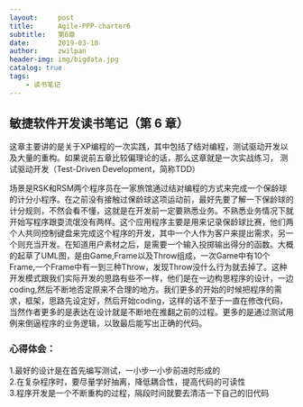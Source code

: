 ```yaml
---
layout:     post
title:      Agile-PPP-charter6
subtitle:   第6章
date:       2019-03-10
author:     zwilpan
header-img: img/bigdata.jpg
catalog: true
tags:
    - 读书笔记
---
```



## 敏捷软件开发读书笔记（第 6 章）

这章主要讲的是关于XP编程的一次实践，其中包括了结对编程，测试驱动开发以及大量的重构。如果说前五章比较偏理论的话，那么这章就是一次实战练习， 测试驱动开发（Test-Driven Development，简称TDD）  

场景是RSK和RSM两个程序员在一家旅馆通过结对编程的方式来完成一个保龄球的计分小程序。在之前没有接触过保龄球这项运动前，最好先要了解一下保龄球的计分规则，不然会看不懂，这就是在开发前一定要熟悉业务。不熟悉业务情况下就开始写程序跟耍流氓没有两样。这个应用程序主要是用来记录保龄球比赛，他们两个人共同控制键盘来完成这个程序的开发，其中一个人作为客户来提出需求，另一个则充当开发。在知道用户素材之后，是需要一个输入投掷输出得分的函数。大概的起草了UML图，是由Game,Frame以及Throw组成，一次Game中有10个Frame,一个Frame中有一到三种Throw，发现Throw没什么行为就去掉了。这种开发模式跟我们实际开发的思路有些不一样，他们是在一边构思程序的设计，一边coding,然后不断地否定原来不合理的地方。我们更多的开始的时候把程序的需求，框架，思路先设定好，然后开始coding，这样的话不至于一直在修改代码，当然作者更多的是表达在设计就是不断地在推翻之前的过程。更多的是通过测试用例来倒逼程序的业务逻辑，以致最后能写出正确的代码。

### 心得体会：

1.最好的设计是在首先编写测试，一小步一小步前进时形成的  
2.在复杂程序时，要尽量学好抽离，降低耦合性，提高代码的可读性  
3.程序开发是一个不断重构的过程，隔段时间就要去清洁一下自己的旧代码